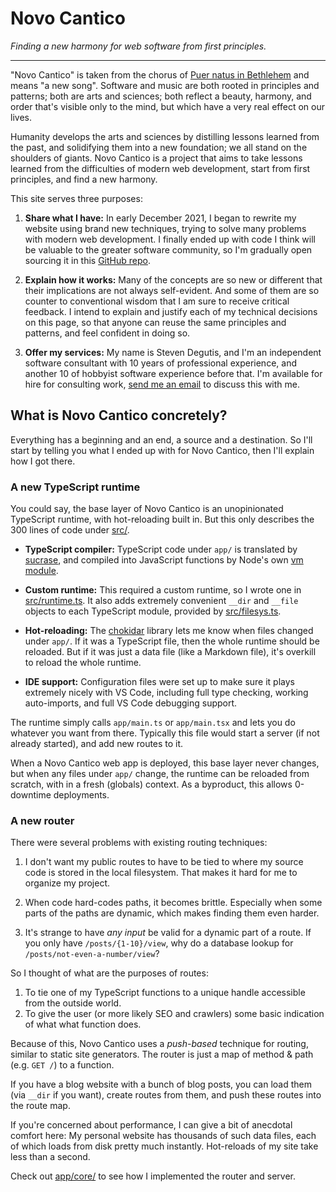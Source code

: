 

# Novo Cantico

*Finding a new harmony for web software from first principles.*

---

"Novo Cantico" is taken from the chorus of [Puer natus in Bethlehem](https://www.youtube.com/watch?v=A1k5YTmxIVc&t=2573s) and means "a new song". Software and music are both rooted in principles and patterns; both are arts and sciences; both reflect a beauty, harmony, and order that's visible only to the mind, but which have a very real effect on our lives.

Humanity develops the arts and sciences by distilling lessons learned from the past, and solidifying them into a new foundation; we all stand on the shoulders of giants. Novo Cantico is a project that aims to take lessons learned from the difficulties of modern web development, start from first principles, and find a new harmony.


This site serves three purposes:

1. **Share what I have:** In early December 2021, I began to rewrite my website using brand new techniques, trying to solve many problems with modern web development. I finally ended up with code I think will be valuable to the greater software community, so I'm gradually open sourcing it in this [GitHub repo](https://github.com/sdegutis/Novo-Cantico).

2. **Explain how it works:** Many of the concepts are so new or different that their implications are not always self-evident. And some of them are so counter to conventional wisdom that I am sure to receive critical feedback. I intend to explain and justify each of my technical decisions on this page, so that anyone can reuse the same principles and patterns, and feel confident in doing so.

3. **Offer my services:** My name is Steven Degutis, and I'm an independent software consultant with 10 years of professional experience, and another 10 of hobbyist software experience before that. I'm available for hire for consulting work, [send me an email](mailto:sbdegutis+novocantico@gmail.com) to discuss this with me.

## What is Novo Cantico concretely?

Everything has a beginning and an end, a source and a destination. So I'll start by telling you what I ended up with for Novo Cantico, then I'll explain how I got there.

### A new TypeScript runtime

You could say, the base layer of Novo Cantico is an unopinionated TypeScript runtime, with hot-reloading built in. But this only describes the 300 lines of code under [src/](https://github.com/sdegutis/Novo-Cantico/tree/main/src).

* **TypeScript compiler:** TypeScript code under `app/` is translated by [sucrase](https://sucrase.io/), and compiled into JavaScript functions by Node's own [vm module](https://nodejs.org/api/vm.html).

* **Custom runtime:** This required a custom runtime, so I wrote one in [src/runtime.ts](https://github.com/sdegutis/Novo-Cantico/blob/main/src/runtime.ts). It also adds extremely convenient `__dir` and `__file` objects to each TypeScript module, provided by [src/filesys.ts](https://github.com/sdegutis/Novo-Cantico/blob/main/src/filesys.ts).

* **Hot-reloading:** The [chokidar](https://www.npmjs.com/package/chokidar) library lets me know when files changed under `app/`. If it was a TypeScript file, then the whole runtime should be reloaded. But if it was just a data file (like a Markdown file), it's overkill to reload the whole runtime.

* **IDE support:** Configuration files were set up to make sure it plays extremely nicely with VS Code, including full type checking, working auto-imports, and full VS Code debugging support.

The runtime simply calls `app/main.ts` or `app/main.tsx` and lets you do whatever you want from there. Typically this file would start a server (if not already started), and add new routes to it.

When a Novo Cantico web app is deployed, this base layer never changes, but when any files under `app/` change, the runtime can be reloaded from scratch, with in a fresh (globals) context. As a byproduct, this allows 0-downtime deployments.

### A new router

There were several problems with existing routing techniques:

1. I don't want my public routes to have to be tied to where my source code is stored in the local filesystem. That makes it hard for me to organize my project.

2. When code hard-codes paths, it becomes brittle. Especially when some parts of the paths are dynamic, which makes finding them even harder.

3. It's strange to have *any input* be valid for a dynamic part of a route. If you only have `/posts/{1-10}/view`, why do a database lookup for `/posts/not-even-a-number/view`?

So I thought of what are the purposes of routes:

1. To tie one of my TypeScript functions to a unique handle accessible from the outside world.
2. To give the user (or more likely SEO and crawlers) some basic indication of what what function does.

Because of this, Novo Cantico uses a *push-based* technique for routing, similar to static site generators. The router is just a map of method & path (e.g. `GET /`) to a function.

If you have a blog website with a bunch of blog posts, you can load them (via `__dir` if you want), create routes from them, and push these routes into the route map.

If you're concerned about performance, I can give a bit of anecdotal comfort here: My personal website has thousands of such data files, each of which loads from disk pretty much instantly. Hot-reloads of my site take less than a second.

Check out [app/core/](https://github.com/sdegutis/Novo-Cantico/tree/main/app/core) to see how I implemented the router and server.


